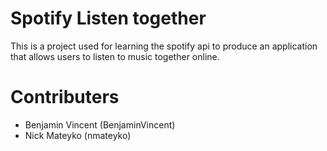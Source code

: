 
# Spotify Listen together

This is a project used for learning the spotify api to produce an application that allows users to listen to music together online.

# Contributers
- Benjamin Vincent (BenjaminVincent)
- Nick Mateyko (nmateyko)

